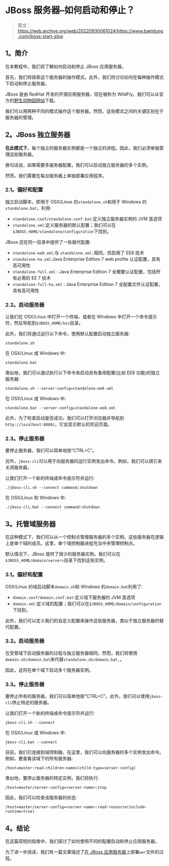 # JBoss 服务器–如何启动和停止？

> 原文：<https://web.archive.org/web/20220930061024/https://www.baeldung.com/jboss-start-stop>

## 1。简介

在本教程中，我们将了解如何启动和停止 JBoss 应用服务器。

首先，我们将探索这个服务器的操作模式。此外，我们将讨论如何在每种操作模式下启动和停止服务器。

JBoss 是由 RedHat 开发的开源应用服务器，现在被称为 WildFly。我们可以从官方的[野生动物园网站](https://web.archive.org/web/20220525001826/http://www.wildfly.org/downloads/)下载。

我们可以用两种不同的模式操作这个服务器。然而，这些模式之间的关键区别在于服务器的管理。

## 2。JBoss 独立服务器

**在此模式下**，每个独立的服务器实例都是一个独立的进程。因此，我们必须单独管理这些服务器。

换句话说，如果需要多服务器配置，我们可以启动独立服务器的多个实例。

然而，我们需要在每台服务器上单独部署应用程序。

### 2.1。偏好和配置

独立启动脚本，即用于 OSX/Linux 的`standalone.sh`和用于 Windows 的`standalone.bat`，利用:

*   `standalone.conf/standalone.conf.bat`:定义独立服务器实例的 JVM 首选项
*   `standalone.xml`:定义服务器的默认配置；我们可以在`$JBOSS_HOME/standalone/configuration`下找到。

JBoss 还在同一目录中提供了一些替代配置:

*   `standalone-ee8.xml`:与 `standalone.xml,`相同，但启用了 EE8 技术
*   `standalone-ha.xml`:Java Enterprise Edition 7 web profile 认证配置，具有高可用性
*   `standalone-full.xml` : Java Enterprise Edition 7 全概要认证配置，包括所有必需的 EE 7 技术
*   `standalone-full-ha.xml` : Java Enterprise Edition 7 全配置文件认证配置，具有高可用性

### 2.2。启动服务器

让我们在 OSX/Linux 中打开一个终端，或者在 Windows 中打开一个命令提示符，然后导航到`$JBOSS_HOME/bin`目录。

此外，我们将通过运行以下命令，使用默认配置启动独立服务器:

```
standalone.sh
```

在 OSX/Linux 或 Windows 中:

```
standalone.bat
```

类似地，我们可以通过执行以下命令来启动具有备用配置(比如 EE8 功能)的独立服务器:

```
standalone.sh --server-config=standalone-ee8.xml
```

在 OSX/Linux 或 Windows 中:

```
standalone.bat --server-config=standalone-ee8.xml
```

此外，为了检查启动是否成功，我们可以打开浏览器并导航到`http://localhost:8080/`。它会显示默认的欢迎页面。

### 2.3。停止服务器

要停止服务器，我们可以简单地按“CTRL+C”。

另外，`jboss-cli`可以用于向服务器的运行实例发出命令。例如，我们可以用它来关闭服务器。

让我们打开一个新的终端或命令提示符并运行:

```
./jboss-cli.sh --connect command:shutdown
```

在 OSX/Linux 和 Windows 中:

```
./jboss-cli.bat --connect command:shutdown
```

## 3。托管域服务器

在这种模式下，我们可以从一个控制点管理服务器的多个实例。这些服务器在逻辑上是单个域的成员。这里，单个域控制器进程充当中央管理控制点。

默认情况下，JBoss 提供了很少的服务器实例。我们可以在`$JBOSS_HOME/domain/servers`目录下找到这些实例。

### 3.1。偏好和配置

OSX/Linux 的域启动脚本`domain.sh`和 Windows 的`domain.bat`利用了:

*   `domain.conf/domain.conf.bat`:定义域下服务器的 JVM 首选项
*   `domain.xml`:定义域的配置；我们可以在`$JBOSS_HOME/domain/configuration`下找到。

此外，我们可以定义我们的自定义配置来操作这些服务器，类似于独立服务器的替代配置。

### 3.2。启动服务器

在受管域下启动服务器的过程与独立服务器相同。然而，我们将使用`domain.sh/domain.bat`来代替`standalone.sh/domain.bat,`。

因此，这将在单个域下启动多个服务器实例。

### 3.3。停止服务器

要停止所有的服务器，我们可以简单地按“CTRL+C”。此外，我们可以使用`jboss-cli`停止特定的服务器。

让我们打开一个新的终端或命令提示符并运行:

```
jboss-cli.sh --connect
```

在 OSX/Linux 或 Windows 中:

```
jboss-cli.bat --connect
```

目前，我们已连接到域控制器。在这里，我们可以向服务器的多个实例发出命令。例如，要查看该域下的所有服务器:

```
/host=master:read-children-names(child-type=server-config)
```

类似地，要停止服务器的特定实例，我们将执行:

```
/host=master/server-config=<server-name>:stop
```

因此，我们可以检查该服务器的状态:

```
/host=master/server-config=<server-name>:read-resource(include-runtime=true)
```

## 4。结论

在这篇简短的指南中，我们探讨了如何使用不同的配置启动和停止应用服务器。

为了进一步阅读，我们有一篇文章描述了[在 JBoss 应用服务器](/web/20220525001826/https://www.baeldung.com/jboss-war-deploy)上部署`war`文件的过程。